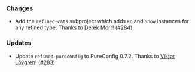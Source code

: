 ### Changes

* Add the `refined-cats` subproject which adds `Eq` and `Show`
  instances for any refined type.
  Thanks to [Derek Morr](https://github.com/derekmorr)!
  ([#284][#284])

### Updates

* Update `refined-pureconfig` to PureConfig 0.7.2.
  Thanks to [Viktor Lövgren](https://github.com/vlovgr)!
  ([#283][#283])

[#283]: https://github.com/fthomas/refined/pull/283
[#284]: https://github.com/fthomas/refined/pull/284
